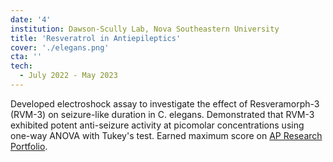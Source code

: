 ```yaml
---
date: '4'
institution: Dawson-Scully Lab, Nova Southeastern University
title: 'Resveratrol in Antiepileptics'
cover: './elegans.png'
cta: ''
tech:
  - July 2022 - May 2023
---
```


Developed electroshock assay to investigate the effect of Resveramorph-3 (RVM-3) on seizure-like duration in C. elegans. Demonstrated that RVM-3 exhibited potent anti-seizure activity at picomolar concentrations using one-way ANOVA with Tukey's test. Earned maximum score on
<a href="https://apcentral.collegeboard.org/courses/ap-research" target="_blank">AP Research Portfolio</a>.
